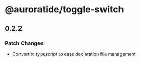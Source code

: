 # @auroratide/toggle-switch

## 0.2.2

### Patch Changes

- Convert to typescript to ease declaration file management
